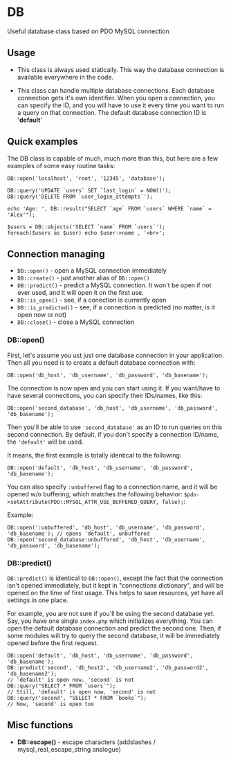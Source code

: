 # DB
Useful database class based on PDO MySQL connection

## Usage
- This class is always used statically. This way the database connection is available everywhere in the code.

- This class can handle multiple database connections. Each database connection gets it's own identifier. When you open a connection, you can specify the ID, and you will have to use it every time you want to run a query on that connection. The default database connection ID is '**default**'

## Quick examples

The DB class is capable of much, much more than this, but here are a few examples of some easy routine tasks:

```
DB::open('localhost', 'root', '12345', 'database');

DB::query('UPDATE `users` SET `last_login` = NOW()');
DB::query('DELETE FROM `user_login_attempts`');

echo 'Age: ', DB::result("SELECT `age` FROM `users` WHERE `name` = 'Alex'"); 

$users = DB::objects('SELECT `name` FROM `users`');
foreach($users as $user) echo $user->name , '<br>'; 

```

## Connection managing

- `DB::open()` - open a MySQL connection immediately
- `DB::create()` - just another alias of `DB::open()`
- `DB::predict()` - predict a MySQL connection. It won't be open if not ever used, and it will open it on the first use.
- `DB::is_open()` - see, if a conection is currently open
- `DB::is_predicted()` - see, if a connection is predicted (no matter, is it open now or not)
- `DB::close()` - close a MySQL connection

### DB::open()

First, let's assume you ust just one database connection in your application. Then all you need is to create a default database connection with:

`DB::open('db_host', 'db_username', 'db_password', 'db_basename');`

The connection is now open and you can start using it.
If you want/have to have several connections, you can specify their IDs/names, like this:

`DB::open('second_database', 'db_host', 'db_username', 'db_password', 'db_basename');`

Then you'll be able to use `'second_database'` as an ID to run queries on this second connection. By default, if you don't specify a connection ID/name, the `'default'` will be used.

It means, the first example is totally identical to the following:

`DB::open('default', 'db_host', 'db_username', 'db_password', 'db_basename');`

You can also specify `:unbuffered` flag to a connection name, and it will be opened w/o buffering, which matches the following behavior: `$pdo->setAttribute(PDO::MYSQL_ATTR_USE_BUFFERED_QUERY, false);`:

Example:
```
DB::open(':unbuffered', 'db_host', 'db_username', 'db_password', 'db_basename'); // opens 'default', unbuffered
DB::open('second_database:unbuffered', 'db_host', 'db_username', 'db_password', 'db_basename');
```


### DB::predict()

`DB::predict()` is identical to `DB::open()`, except the fact that the connection isn't opened immediately, but it kept in "connections dictionary", and will be opened on the time of first usage. This helps to save resources, yet have all settings in one place.

For example, you are not sure if you'll be using the second database yet. Say, you have one single `index.php` which initializes everything. You can open the default database connection and predict the second one. Then, if some modules will try to query the second database, it will be immediately opened before the first request.

```
DB::open('default', 'db_host', 'db_username', 'db_password', 'db_basename');
DB::predict('second', 'db_host2', 'db_username2', 'db_password2', 'db_basename2');
// 'default' is open now. 'second' is not
DB::query("SELECT * FROM `users`");
// Still, 'default' is open now. 'second' is not
DB::query('second', "SELECT * FROM `books`");
// Now, 'second' is open too
```





## Misc functions 
- **DB::escape()** - escape characters (addslashes / mysql_real_escape_string analogue)
